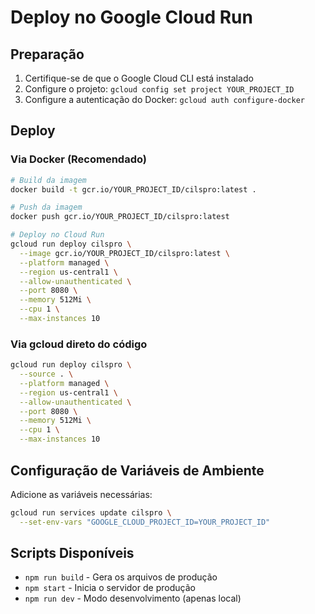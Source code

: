 # Deploy no Google Cloud Run

## Preparação

1. Certifique-se de que o Google Cloud CLI está instalado
2. Configure o projeto: `gcloud config set project YOUR_PROJECT_ID`
3. Configure a autenticação do Docker: `gcloud auth configure-docker`

## Deploy

### Via Docker (Recomendado)

```bash
# Build da imagem
docker build -t gcr.io/YOUR_PROJECT_ID/cilspro:latest .

# Push da imagem
docker push gcr.io/YOUR_PROJECT_ID/cilspro:latest

# Deploy no Cloud Run
gcloud run deploy cilspro \
  --image gcr.io/YOUR_PROJECT_ID/cilspro:latest \
  --platform managed \
  --region us-central1 \
  --allow-unauthenticated \
  --port 8080 \
  --memory 512Mi \
  --cpu 1 \
  --max-instances 10
```

### Via gcloud direto do código

```bash
gcloud run deploy cilspro \
  --source . \
  --platform managed \
  --region us-central1 \
  --allow-unauthenticated \
  --port 8080 \
  --memory 512Mi \
  --cpu 1 \
  --max-instances 10
```

## Configuração de Variáveis de Ambiente

Adicione as variáveis necessárias:

```bash
gcloud run services update cilspro \
  --set-env-vars "GOOGLE_CLOUD_PROJECT_ID=YOUR_PROJECT_ID"
```

## Scripts Disponíveis

- `npm run build` - Gera os arquivos de produção
- `npm start` - Inicia o servidor de produção
- `npm run dev` - Modo desenvolvimento (apenas local)